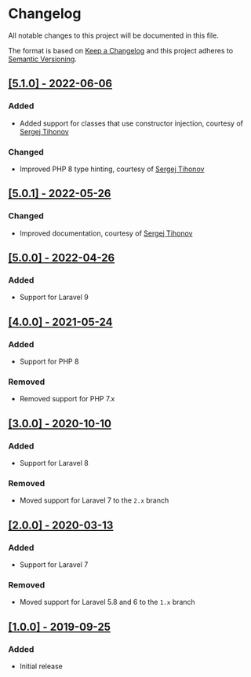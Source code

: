 # Changelog
All notable changes to this project will be documented in this file.

The format is based on [Keep a Changelog](http://keepachangelog.com/) and this project adheres to [Semantic Versioning](http://semver.org/).

## [[5.1.0] - 2022-06-06](https://github.com/monooso/unobserve/releases/tag/v5.1.0)
### Added
- Added support for classes that use constructor injection, courtesy of [Sergej Tihonov](https://github.com/Sergej-Tihonov)

### Changed
- Improved PHP 8 type hinting, courtesy of [Sergej Tihonov](https://github.com/Sergej-Tihonov)

## [[5.0.1] - 2022-05-26](https://github.com/monooso/unobserve/releases/tag/v5.0.1)
### Changed
- Improved documentation, courtesy of [Sergej Tihonov](https://github.com/Sergej-Tihonov)

## [[5.0.0] - 2022-04-26](https://github.com/monooso/unobserve/releases/tag/v5.0.0)
### Added
- Support for Laravel 9

## [[4.0.0] - 2021-05-24](https://github.com/monooso/unobserve/releases/tag/v4.0.0)
### Added
- Support for PHP 8

### Removed
- Removed support for PHP 7.x

## [[3.0.0] - 2020-10-10](https://github.com/monooso/unobserve/releases/tag/v3.0.0) 
### Added
- Support for Laravel 8

### Removed
- Moved support for Laravel 7 to the `2.x` branch

## [[2.0.0] - 2020-03-13](https://github.com/monooso/unobserve/releases/tag/v2.0.0)
### Added
- Support for Laravel 7

### Removed
- Moved support for Laravel 5.8 and 6 to the `1.x` branch

## [[1.0.0] - 2019-09-25](https://github.com/monooso/unobserve/releases/tag/v1.0.0)
### Added
- Initial release
